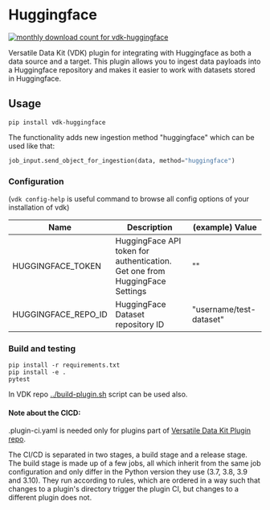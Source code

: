 # Huggingface

<a href="https://pypistats.org/packages/vdk-huggingface" alt="Monthly Downloads">
        <img src="https://img.shields.io/pypi/dm/vdk-huggingface.svg" alt="monthly download count for vdk-huggingface"></a>

Versatile Data Kit (VDK) plugin for integrating with Huggingface as both a data source and a target.
This plugin allows you to ingest data payloads into a Huggingface repository and makes it easier to work with datasets stored in Huggingface.


## Usage

```
pip install vdk-huggingface
```

The functionality adds new ingestion method "huggingface" which can be used like that:

```python
job_input.send_object_for_ingestion(data, method="huggingface")
```


### Configuration

(`vdk config-help` is useful command to browse all config options of your installation of vdk)

| Name                | Description                                                                 | (example)  Value        |
|---------------------|-----------------------------------------------------------------------------|-------------------------|
| HUGGINGFACE_TOKEN   | HuggingFace API token for authentication. Get one from HuggingFace Settings | ""                      |
| HUGGINGFACE_REPO_ID | HuggingFace Dataset repository ID                                           | "username/test-dataset" |



### Build and testing

```
pip install -r requirements.txt
pip install -e .
pytest
```

In VDK repo [../build-plugin.sh](https://github.com/vmware/versatile-data-kit/tree/main/projects/vdk-plugins/build-plugin.sh) script can be used also.


#### Note about the CICD:

.plugin-ci.yaml is needed only for plugins part of [Versatile Data Kit Plugin repo](https://github.com/vmware/versatile-data-kit/tree/main/projects/vdk-plugins).

The CI/CD is separated in two stages, a build stage and a release stage.
The build stage is made up of a few jobs, all which inherit from the same
job configuration and only differ in the Python version they use (3.7, 3.8, 3.9 and 3.10).
They run according to rules, which are ordered in a way such that changes to a
plugin's directory trigger the plugin CI, but changes to a different plugin does not.
